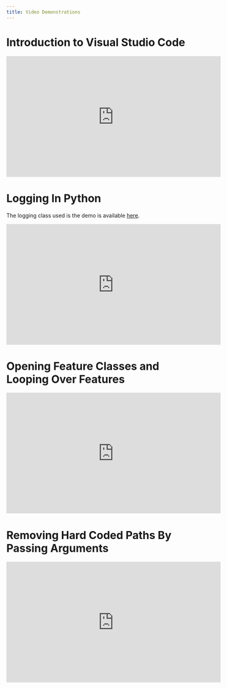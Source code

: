 ```yaml
---
title: Video Demonstrations
---
```


# Introduction to Visual Studio Code

<div class="responsive-embed">
<iframe width="560" height="315" src="https://www.youtube.com/embed/K-GBbzYSERo" frameborder="0" allow="accelerometer; autoplay; encrypted-media; gyroscope; picture-in-picture" allowfullscreen></iframe>
</div>

# Logging In Python

The logging class used is the demo is available [here](https://github.com/Riverscapes/sqlBRAT/blob/master/lib/loghelper.py).

<div class="responsive-embed">
<iframe width="560" height="315" src="https://www.youtube.com/embed/Kg-QWBxAmI4" frameborder="0" allow="accelerometer; autoplay; encrypted-media; gyroscope; picture-in-picture" allowfullscreen></iframe>
</div>

# Opening Feature Classes and Looping Over Features

<div class="responsive-embed">
<iframe width="560" height="315" src="https://www.youtube.com/embed/Vxi828HgsN4" frameborder="0" allow="accelerometer; autoplay; encrypted-media; gyroscope; picture-in-picture" allowfullscreen></iframe>
</div>

# Removing Hard Coded Paths By Passing Arguments

<div class="responsive-embed">
<iframe width="560" height="315" src="https://www.youtube.com/embed/ltx8pdD1NlU" frameborder="0" allow="accelerometer; autoplay; encrypted-media; gyroscope; picture-in-picture" allowfullscreen></iframe>
</div>
